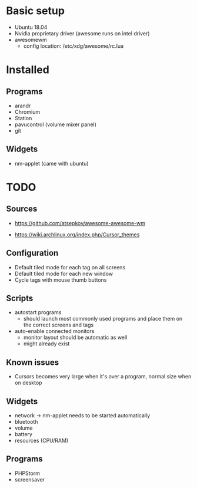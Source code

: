 # Basic setup
- Ubuntu 18.04
- Nvidia proprietary driver (awesome runs on intel driver)
- awesomewm
  - config location: /etc/xdg/awesome/rc.lua

# Installed

## Programs
- arandr
- Chromium
- Station
- pavucontrol (volume mixer panel)
- git

## Widgets
- nm-applet (came with ubuntu)

# TODO

## Sources
- https://github.com/atsepkov/awesome-awesome-wm

- https://wiki.archlinux.org/index.php/Cursor_themes

## Configuration
- Default tiled mode for each tag on all screens
- Default tiled mode for each new window
- Cycle tags with mouse thumb buttons

## Scripts
- autostart programs
  - should launch most commonly used programs and place them on the correct screens and tags
- auto-enable connected monitors
  - monitor layout should be automatic as well
  - might already exist

## Known issues
- Cursors becomes very large when it's over a program, normal size when on desktop

## Widgets
- network -> nm-applet needs to be started automatically
- bluetooth
- volume
- battery
- resources (CPU/RAM)
## Programs
- PHPStorm
- screensaver

